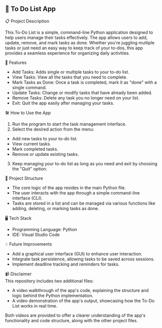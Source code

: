 ## 📝 To Do List App


📋 Project Description <br>

This To-Do List is a simple, command-line Python application designed to help users manage their tasks effectively. The app allows users to add, update, remove, and mark tasks as done. Whether you're juggling multiple tasks or just need an easy way to keep track of your to-dos, this app provides a seamless experience for organizing daily activities.

🚀 Features <br>

- Add Tasks: Adds single or multiple tasks to your to-do list.
- View Tasks: View all the tasks that you need to complete.
- Mark Tasks as Done: Once a task is completed, mark it as "done" with a single command.
- Update Tasks: Change or modify tasks that have already been added.
- Remove Tasks: Delete any task you no longer need on your list.
- Exit: Quit the app easily after managing your tasks.

🛠 How to Use the App <br>

1. Run the program to start the task management interface.
2. Select the desired action from the menu:
  - Add new tasks to your to-do list.
  - View current tasks.
  - Mark completed tasks.
  - Remove or update existing tasks.
3. Keep managing your to-do list as long as you need and exit by choosing the "Quit" option.

📂 Project Structure <br>

- The core logic of the app resides in the main Python file.
- The user interacts with the app through a simple command-line interface (CLI).
- Tasks are stored in a list and can be managed via various functions like adding, deleting, or marking tasks as done.

🖥️ Tech Stack <br>

- Programming Language: Python
- IDE: Visual Studio Code


💡 Future Improvements <br>

- Add a graphical user interface (GUI) to enhance user interaction.
- Integrate task persistence, allowing tasks to be saved across sessions.
- Implement deadline tracking and reminders for tasks.

📹 Disclaimer <br>
This repository includes two additional files:

  - A video walkthrough of the app's code, explaining the structure and logic behind the Python implementation.
  - A video demonstration of the app's output, showcasing how the To-Do List works in real time.

   
Both videos are provided to offer a clearer understanding of the app's functionality and code structure, along with the other project files.




